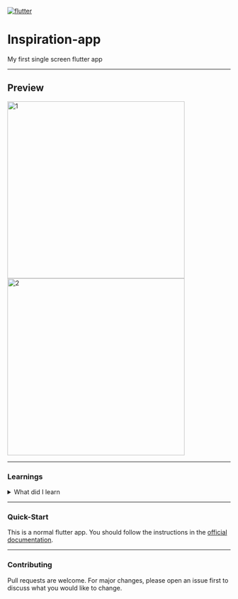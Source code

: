 <a href="https://imgbb.com/"><img src="https://i.ibb.co/rZmpPNy/flutter.png" alt="flutter" border="0" ></a>
# Inspiration-app
My first single screen flutter app

<hr>

## Preview 
<a href="https://ibb.co/TmSBp1L"><img src="https://i.ibb.co/kQfgkJ1/1.jpg" alt="1" border="0" height="400"></a>   <a href="https://ibb.co/MBhKBTd"><img src="https://i.ibb.co/xFswFvZ/2.jpg" alt="2" border="0" height="400"></a>

<hr>

### Learnings
<details>
<summary>What did I learn</summary>
<br>
1. List View
<br>
2. Box Decoration and Decorations in general
<br>
3. Aspect Ratio
<br>
4. Horizontal Scroll
<br>
5. Text Fields
<br>
6. Columns and Rows
<br>
7. Safe Area
<br>
8. Stateful Widgets
<br>
9. Importing Images and Fonts
</details>

<hr>

### Quick-Start
This is a normal flutter app. You should follow the instructions in the [official documentation](https://flutter.dev/docs/get-started/install).

<hr>

### Contributing
Pull requests are welcome. For major changes, please open an issue first to discuss what you would like to change.


